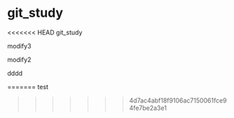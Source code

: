 # git_study
<<<<<<< HEAD
git_study

modify3

modify2

dddd

=======
test
>>>>>>> 4d7ac4abf18f9106ac7150061fce94fe7be2a3e1
